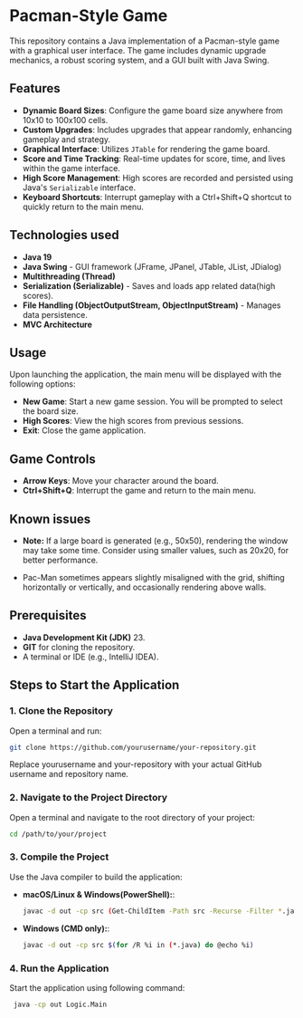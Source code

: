 # Pacman-Style Game
This repository contains a Java implementation of a Pacman-style game with a graphical user interface. 
The game includes dynamic upgrade mechanics, a robust scoring system, and a GUI built with Java Swing.

## Features
- **Dynamic Board Sizes**: Configure the game board size anywhere from 10x10 to 100x100 cells. 
- **Custom Upgrades**: Includes   upgrades that appear randomly, enhancing gameplay and strategy.
- **Graphical Interface**: Utilizes `JTable` for rendering the game board.
- **Score and Time Tracking**: Real-time updates for score, time, and lives within the game interface.
- **High Score Management**: High scores are recorded and persisted using Java's `Serializable` interface.
- **Keyboard Shortcuts**: Interrupt gameplay with a Ctrl+Shift+Q shortcut to quickly return to the main menu.

## Technologies used
- **Java 19**
- **Java Swing** - GUI framework (JFrame, JPanel, JTable, JList, JDialog)
- **Multithreading (Thread)**
- **Serialization (Serializable)** - Saves and loads app related data(high scores).
- **File Handling (ObjectOutputStream, ObjectInputStream)** - Manages data persistence.
- **MVC Architecture**


## Usage
Upon launching the application, the main menu will be displayed with the following options:
- **New Game**: Start a new game session. You will be prompted to select the board size.
- **High Scores**: View the high scores from previous sessions.
- **Exit**: Close the game application.

## Game Controls
- **Arrow Keys**: Move your character around the board.
- **Ctrl+Shift+Q**: Interrupt the game and return to the main menu.

## Known issues
- **Note:** If a large board is generated (e.g., 50x50), 
rendering the window may take some time. Consider using smaller values, such as 20x20, for better performance.

- Pac-Man sometimes appears slightly misaligned with the grid, shifting horizontally or vertically, and occasionally rendering above walls.

## Prerequisites
- **Java Development Kit (JDK)** 23.
- **GIT** for cloning the repository.
- A terminal or IDE (e.g., IntelliJ IDEA).

## Steps to Start the Application
### 1. Clone the Repository
Open a terminal and run:

```bash
git clone https://github.com/yourusername/your-repository.git
```
Replace yourusername and your-repository with your actual GitHub username and repository name.

### 2. Navigate to the Project Directory
Open a terminal and navigate to the root directory of your project:

```bash
cd /path/to/your/project
```

### 3. Compile the Project
Use the Java compiler to build the application:

- **macOS/Linux & Windows(PowerShell):**:
  ```bash
  javac -d out -cp src (Get-ChildItem -Path src -Recurse -Filter *.java).FullName
  ```
- **Windows (CMD only):**:
  ```bash
  javac -d out -cp src $(for /R %i in (*.java) do @echo %i)
  ```

### 4. Run the Application
Start the application using following command:
 ```bash
  java -cp out Logic.Main
  ```